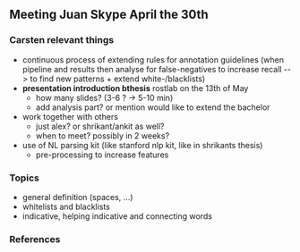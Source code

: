 ## Meeting Juan Skype April the 30th

### Carsten relevant things
* continuous process of extending rules for annotation guidelines (when pipeline and results then analyse for false-negatives to increase recall --> to find new patterns + extend white-/blacklists)
* **presentation introduction bthesis** rostlab on the 13th of May
  * how many slides? (3-6 ? -> 5-10 min)
  * add analysis part? or mention would like to extend the bachelor
* work together with others
  * just alex? or shrikant/ankit as well?
  * when to meet? possibly in 2 weeks?
* use of NL parsing kit (like stanford nlp kit, like in shrikants thesis)
  * pre-processing to increase features

### Topics
* general definition (spaces, ...)
* whitelists and blacklists
* indicative, helping indicative and connecting words

### References
